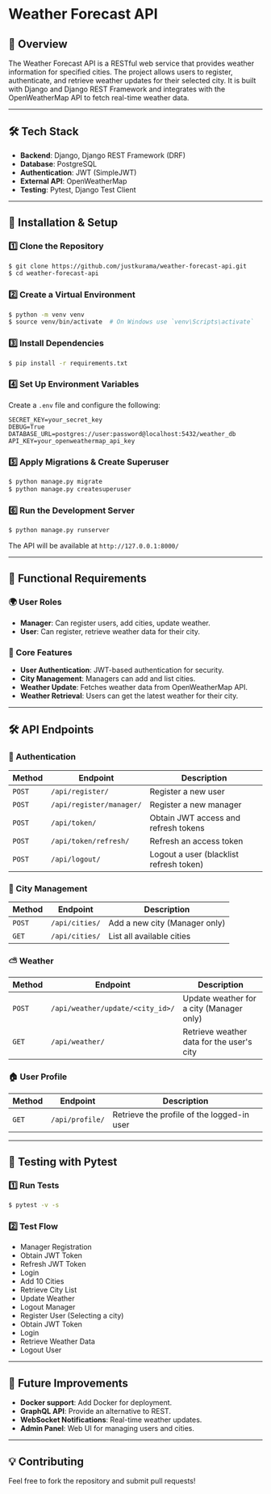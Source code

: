# Weather Forecast API

## 📌 Overview
The Weather Forecast API is a RESTful web service that provides weather information for specified cities. The project allows users to register, authenticate, and retrieve weather updates for their selected city. It is built with Django and Django REST Framework and integrates with the OpenWeatherMap API to fetch real-time weather data.

---
## 🛠️ Tech Stack
- **Backend**: Django, Django REST Framework (DRF)
- **Database**: PostgreSQL
- **Authentication**: JWT (SimpleJWT)
- **External API**: OpenWeatherMap
- **Testing**: Pytest, Django Test Client

---
## 🚀 Installation & Setup

### 1️⃣ Clone the Repository
```sh
$ git clone https://github.com/justkurama/weather-forecast-api.git
$ cd weather-forecast-api
```

### 2️⃣ Create a Virtual Environment
```sh
$ python -m venv venv
$ source venv/bin/activate  # On Windows use `venv\Scripts\activate`
```

### 3️⃣ Install Dependencies
```sh
$ pip install -r requirements.txt
```

### 4️⃣ Set Up Environment Variables
Create a `.env` file and configure the following:
```env
SECRET_KEY=your_secret_key
DEBUG=True
DATABASE_URL=postgres://user:password@localhost:5432/weather_db
API_KEY=your_openweathermap_api_key
```

### 5️⃣ Apply Migrations & Create Superuser
```sh
$ python manage.py migrate
$ python manage.py createsuperuser
```

### 6️⃣ Run the Development Server
```sh
$ python manage.py runserver
```
The API will be available at `http://127.0.0.1:8000/`

---
## 📌 Functional Requirements
### 🌍 User Roles
- **Manager**: Can register users, add cities, update weather.
- **User**: Can register, retrieve weather data for their city.

### 🔧 Core Features
- **User Authentication**: JWT-based authentication for security.
- **City Management**: Managers can add and list cities.
- **Weather Update**: Fetches weather data from OpenWeatherMap API.
- **Weather Retrieval**: Users can get the latest weather for their city.

---
## 🛠️ API Endpoints
### 🔑 Authentication
| Method | Endpoint | Description |
|--------|----------|-------------|
| `POST` | `/api/register/` | Register a new user |
| `POST` | `/api/register/manager/` | Register a new manager |
| `POST` | `/api/token/` | Obtain JWT access and refresh tokens |
| `POST` | `/api/token/refresh/` | Refresh an access token |
| `POST` | `/api/logout/` | Logout a user (blacklist refresh token) |

### 🌆 City Management
| Method | Endpoint | Description |
|--------|----------|-------------|
| `POST` | `/api/cities/` | Add a new city (Manager only) |
| `GET`  | `/api/cities/` | List all available cities |

### ⛅ Weather
| Method | Endpoint | Description |
|--------|----------|-------------|
| `POST` | `/api/weather/update/<city_id>/` | Update weather for a city (Manager only) |
| `GET`  | `/api/weather/` | Retrieve weather data for the user's city |

### 🏠 User Profile
| Method | Endpoint | Description |
|--------|----------|-------------|
| `GET`  | `/api/profile/` | Retrieve the profile of the logged-in user |

---
## 🧪 Testing with Pytest

### 1️⃣ Run Tests
```sh
$ pytest -v -s
```
### 2️⃣ Test Flow
- Manager Registration
- Obtain JWT Token
- Refresh JWT Token
- Login
- Add 10 Cities
- Retrieve City List
- Update Weather
- Logout Manager
- Register User (Selecting a city)
- Obtain JWT Token
- Login
- Retrieve Weather Data
- Logout User

---
## 📌 Future Improvements
- **Docker support**: Add Docker for deployment.
- **GraphQL API**: Provide an alternative to REST.
- **WebSocket Notifications**: Real-time weather updates.
- **Admin Panel**: Web UI for managing users and cities.

---
## 💡 Contributing
Feel free to fork the repository and submit pull requests!
